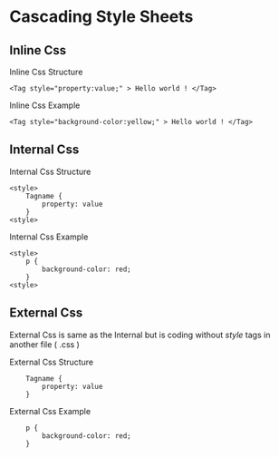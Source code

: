 # Cascading Style Sheets

## Inline Css

Inline Css Structure

```
<Tag style="property:value;" > Hello world ! </Tag>
```

Inline Css Example

```
<Tag style="background-color:yellow;" > Hello world ! </Tag>
```

## Internal Css

Internal Css Structure

```
<style>
    Tagname {
        property: value
    }
<style>
```

Internal Css Example

```
<style>
    p {
        background-color: red;
    }
<style>
```

## External Css

External Css is same as the Internal but is coding without _style_ tags in another file ( .css )

External Css Structure

```
    Tagname {
        property: value
    }
```

External Css Example

```
    p {
        background-color: red;
    }
```
